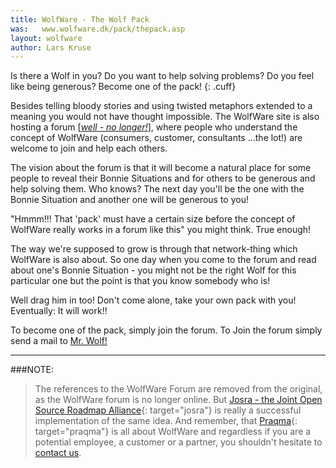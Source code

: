 ```yaml
---
title: WolfWare - The Wolf Pack
was:   www.wolfware.dk/pack/thepack.asp
layout: wolfware
author: Lars Kruse
---
```


Is there a Wolf in you? Do you want to help solving problems? Do you feel like being generous? Become one of the pack!
{: .cuff}

Besides telling bloody stories and using twisted metaphors extended to a meaning you would not have thought impossible. The WolfWare site is also hosting a forum [[_well - no longer!_](/en/wolfware-republished)], where people who understand the concept of WolfWare (consumers, customer, consultants ...the lot!) are welcome to join and help each others.

The vision about the forum is that it will become a natural place for some people to reveal their Bonnie Situations and for others to be generous and help solving them. Who knows? The next day you'll be the one with the Bonnie Situation and another one will be generous to you!

"Hmmm!!! That 'pack' must have a certain size before the concept of WolfWare really works in a forum like this" you might think. True enough!

The way we're supposed to grow is through that network-thing which WolfWare is also about. So one day when you come to the forum and read about one's Bonnie Situation - you might not be the right Wolf for this particular one but the point is that you know somebody who is!

Well drag him in too! Don't come alone, take your own pack with you! Eventually: It will work!!

To become one of the pack, simply join the forum. To Join the forum simply send a mail to [Mr. Wolf!](mailto:mr-wolf@praqma.com)

---

###NOTE:

> The references to the WolfWare Forum are removed from the original, as the WolfWare forum is no longer online. But [Josra - the Joint Open Source Roadmap Alliance](http://www.josra.org){: target="josra"} is really a successful implementation of the same idea. And remember, that [Praqma](http://www.praqma.com){: target="praqma"} is all about WolfWare and regardless if you are a potential employee, a customer or a partner, you shouldn't hesitate to [contact us](mailto:mr-wolf@praqma.com).
